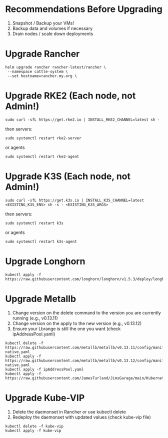 # Recommendations Before Upgrading
1. Snapshot / Backup your VMs!
2. Backup data and volumes if necessary
3. Drain nodes / scale down deployments

# Upgrade Rancher
```
helm upgrade rancher rancher-latest/rancher \
 --namespace cattle-system \
 --set hostname=rancher.my.org \
```
# Upgrade RKE2 (Each node, not Admin!)
```
sudo curl -sfL https://get.rke2.io | INSTALL_RKE2_CHANNEL=latest sh -
```
then servers:
```
sudo systemctl restart rke2-server
```
or agents
```
sudo systemctl restart rke2-agent
```
# Upgrade K3S (Each node, not Admin!)
```
sudo curl -sfL https://get.k3s.io | INSTALL_K3S_CHANNEL=latest <EXISTING_K3S_ENV> sh -s - <EXISTING_K3S_ARGS>
```
then servers:
```
sudo systemctl restart k3s
```
or agents
```
sudo systemctl restart k3s-agent
```

# Upgrade Longhorn
```
kubectl apply -f https://raw.githubusercontent.com/longhorn/longhorn/v1.5.3/deploy/longhorn.yaml
```

# Upgrade Metallb
1. Change version on the delete command to the version you are currently running (e.g., v0.13.11)
2. Change version on the apply to the new version (e.g., v0.13.12)
3. Ensure your Lbrange is still the one you want (check ipAddressPool.yaml)
```
kubectl delete -f https://raw.githubusercontent.com/metallb/metallb/v0.13.11/config/manifests/metallb-native.yaml
kubectl apply -f https://raw.githubusercontent.com/metallb/metallb/v0.13.12/config/manifests/metallb-native.yaml
kubectl apply -f ipAddressPool.yaml
kubectl apply -f https://raw.githubusercontent.com/JamesTurland/JimsGarage/main/Kubernetes/RKE2/l2Advertisement.yaml
```

# Upgrade Kube-VIP
1. Delete the daemonset in Rancher or use kubectl delete
2. Redeploy the daemonset with updated values (check kube-vip file)
```
kubectl delete -f kube-vip
kubectl apply -f kube-vip
```